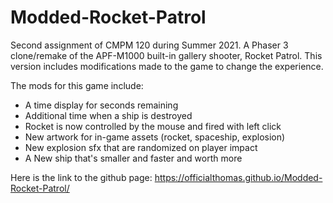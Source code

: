 # Modded-Rocket-Patrol
Second assignment of CMPM 120 during Summer 2021. A Phaser 3 clone/remake of the APF-M1000 built-in gallery shooter, Rocket Patrol. This version includes modifications made to the game to change the experience.

The mods for this game include:
- A time display for seconds remaining
- Additional time when a ship is destroyed
- Rocket is now controlled by the mouse and fired with left click
- New artwork for in-game assets (rocket, spaceship, explosion)
- New explosion sfx that are randomized on player impact
- A New ship that's smaller and faster and worth more

Here is the link to the github page:
https://officialthomas.github.io/Modded-Rocket-Patrol/